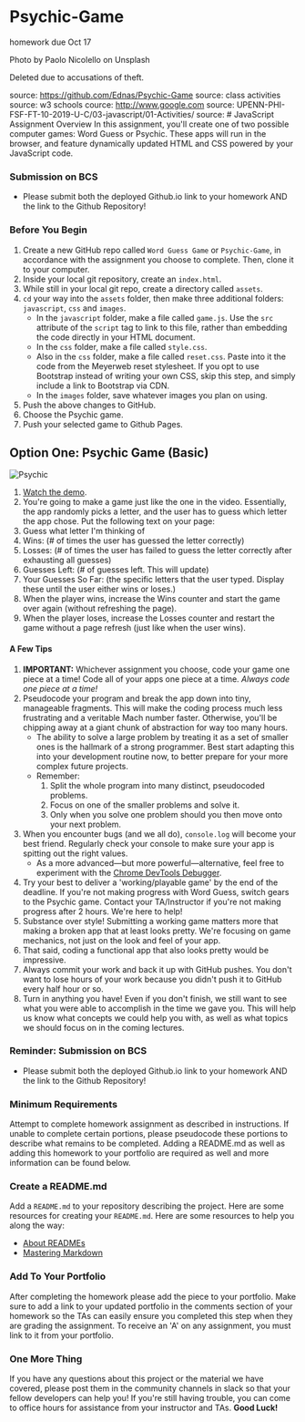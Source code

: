 # Psychic-Game
homework due Oct 17

Photo by Paolo Nicolello on Unsplash


Deleted due to accusations of theft.

source: https://github.com/Ednas/Psychic-Game
source: class activities
source: w3 schools
cource: http://www.google.com
source: UPENN-PHI-FSF-FT-10-2019-U-C/03-javascript/01-Activities/
source: # JavaScript Assignment Overview
In this assignment, you'll create one of two possible computer games: Word Guess or Psychic. These apps will run in the browser, and feature dynamically updated HTML and CSS powered by your JavaScript code.
### Submission on BCS
* Please submit both the deployed Github.io link to your homework AND the link to the Github Repository!
### Before You Begin
1. Create a new GitHub repo called `Word Guess Game` or `Psychic-Game`, in accordance with the assignment you choose to complete. Then, clone it to your computer.
2. Inside your local git repository, create an `index.html`.
3. While still in your local git repo, create a directory called `assets`.
4. `cd` your way into the `assets` folder, then make three additional folders: `javascript`, `css` and `images`.
   * In the `javascript` folder, make a file called `game.js`. Use the `src` attribute of the `script` tag to link to this file, rather than embedding the code directly in your HTML document.
   * In the `css` folder, make a file called `style.css`.
   * Also in the `css` folder, make a file called `reset.css`. Paste into it the code from the Meyerweb reset stylesheet. If you opt to use Bootstrap instead of writing your own CSS, skip this step, and simply include a link to Bootstrap via CDN.
   * In the `images` folder, save whatever images you plan on using.
5. Push the above changes to GitHub.
6. Choose  the Psychic game.
8. Push your selected game to Github Pages.
## Option One: Psychic Game (Basic)
![Psychic](Images/1-Psychic.jpg)
1. [Watch the demo](https://youtu.be/qTc45Lox97g).
2. You're going to make a game just like the one in the video. Essentially, the app randomly picks a letter, and the user has to guess which letter the app chose. Put the following text on your page:
3. Guess what letter I'm thinking of
4. Wins: (# of times the user has guessed the letter correctly)
5. Losses: (# of times the user has failed to guess the letter correctly after exhausting all guesses)
6. Guesses Left: (# of guesses left. This will update)
7. Your Guesses So Far: (the specific letters that the user typed. Display these until the user either wins or loses.)
8. When the player wins, increase the Wins counter and start the game over again (without refreshing the page).
9. When the player loses, increase the Losses counter and restart the game without a page refresh (just like when the user wins).
#### A Few Tips
1. **IMPORTANT:** Whichever assignment you choose, code your game one piece at a time! Code all of your apps one piece at a time. _Always code one piece at a time!_
2. Pseudocode your program and break the app down into tiny, manageable fragments. This will make the coding process much less frustrating and a veritable Mach number faster. Otherwise, you'll be chipping away at a giant chunk of abstraction for way too many hours.
   * The ability to solve a large problem by treating it as a set of smaller ones is the hallmark of a strong programmer. Best start adapting this into your development routine now, to better prepare for your more complex future projects.
   * Remember:
     1. Split the whole program into many distinct, pseudocoded problems.
     2. Focus on one of the smaller problems and solve it.
     3. Only when you solve one problem should you then move onto your next problem.
3. When you encounter bugs (and we all do), `console.log` will become your best friend. Regularly check your console to make sure your app is spitting out the right values.
   * As a more advanced—but more powerful—alternative, feel free to experiment with the [Chrome DevTools Debugger](https://developers.google.com/web/tools/chrome-devtools/).
4. Try your best to deliver a 'working/playable game' by the end of the deadline. If you're not making progress with Word Guess, switch gears to the Psychic game. Contact your TA/Instructor if you're not making progress after 2 hours. We're here to help!
5. Substance over style! Submitting a working game matters more that making a broken app that at least looks pretty. We're focusing on game mechanics, not just on the look and feel of your app.
6. That said, coding a functional app that also looks pretty would be impressive.
7. Always commit your work and back it up with GitHub pushes. You don't want to lose hours of your work because you didn't push it to GitHub every half hour or so.
8. Turn in anything you have! Even if you don't finish, we still want to see what you were able to accomplish in the time we gave you. This will help us know what concepts we could help you with, as well as what topics we should focus on in the coming lectures.
### Reminder: Submission on BCS
* Please submit both the deployed Github.io link to your homework AND the link to the Github Repository!
### Minimum Requirements
Attempt to complete homework assignment as described in instructions. If unable to complete certain portions, please pseudocode these portions to describe what remains to be completed. Adding a README.md as well as adding this homework to your portfolio are required as well and more information can be found below.
### Create a README.md
Add a `README.md` to your repository describing the project. Here are some resources for creating your `README.md`. Here are some resources to help you along the way:
* [About READMEs](https://help.github.com/articles/about-readmes/)
* [Mastering Markdown](https://guides.github.com/features/mastering-markdown/)
### Add To Your Portfolio
After completing the homework please add the piece to your portfolio. Make sure to add a link to your updated portfolio in the comments section of your homework so the TAs can easily ensure you completed this step when they are grading the assignment. To receive an 'A' on any assignment, you must link to it from your portfolio.
### One More Thing
If you have any questions about this project or the material we have covered, please post them in the community channels in slack so that your fellow developers can help you! If you're still having trouble, you can come to office hours for assistance from your instructor and TAs.
**Good Luck!**

